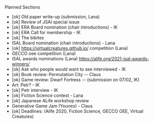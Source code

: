 Planned Sections


- [ok] Old paper write-up (submission, Lana)
- [ok] Review of JSAI special issue
- [ok] ERA Board nomination (chair introductions) - IK
- [ok] ERA Call for membership - IK
- [ok] The bibites
- ISAL Board nomination (chair introductions) - Lana
- [ok] https://virtualcreatures.github.io/ competition (Lana)
- GECCO oee competition (Lana)
- ISAL awards nominations (Lana)
  https://alife.org/2021-isal-awards-winners/
- [ok] Ask who people would want to see interviewed - IK
- [ok] Book review: Permutation City -- Claus
- [ok] Game review: Dwarf Fortress -- (submission on 07/02, IK)
- Art: Petr? - IK
- [ok] Petr interview - IK
- [ok] Fiction Science contest - Lana
- [ok] Japanese ALife workshop review
- Generative Game Jam (Younes) - Claus
- [ok] Deadlines: (Alife 2020, Fiction Science, GECCO OEE, Virtual Creatures)
